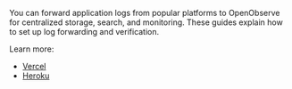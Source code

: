 You can forward application logs from popular platforms to OpenObserve for centralized storage, search, and monitoring. These guides explain how to set up log forwarding and verification.

Learn more:

- [Vercel](../../integration/application-platform/vercel/)
- [Heroku](../../integration/application-platform/heroku/)
